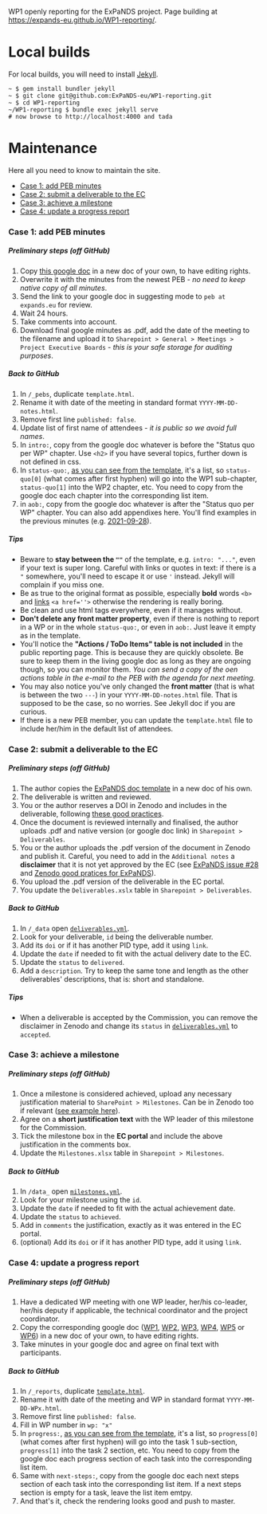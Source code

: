 WP1 openly reporting for the ExPaNDS project.
Page building at https://expands-eu.github.io/WP1-reporting/.

# Local builds
For local builds, you will need to install [Jekyll](https://jekyllrb.com/).
```
~ $ gem install bundler jekyll
~ $ git clone git@github.com:ExPaNDS-eu/WP1-reporting.git
~ $ cd WP1-reporting
~/WP1-reporting $ bundle exec jekyll serve
# now browse to http://localhost:4000 and tada
```
# Maintenance
Here all you need to know to maintain the site.
- [Case 1: add PEB minutes](#case-1-add-peb-minutes)
- [Case 2: submit a deliverable to the EC](#case-2-submit-a-deliverable-to-the-ec)
- [Case 3: achieve a milestone](#case-3-achieve-a-milestone)
- [Case 4: update a progress report](#case-4-update-a-progress-report)

### Case 1: add PEB minutes
##### Preliminary steps (off GitHub)
1. Copy [this google doc](https://docs.google.com/document/d/1PNlm7MWv1eHb7e7t6RaeyhlqH4hoEj4hFN1593BIgvI/edit?usp=sharing) in a new doc of your own, to have editing rights.
2. Overwrite it with the minutes from the newest PEB - _no need to keep native copy of all minutes_.
3. Send the link to your google doc in suggesting mode to `peb at expands.eu` for review.
4. Wait 24 hours.
5. Take comments into account.
6. Download final google minutes as .pdf, add the date of the meeting to the filename and upload it to `Sharepoint > General > Meetings > Project Executive Boards` - _this is your safe storage for auditing purposes_.

##### Back to GitHub
1. In `/_pebs`, duplicate `template.html`.
2. Rename it with date of the meeting in standard format `YYYY-MM-DD-notes.html`.
3. Remove first line `published: false`.
4. Update list of first name of attendees - _it is public so we avoid full names_.
5. In `intro:`, copy from the google doc whatever is before the "Status quo per WP" chapter. Use `<h2>` if you have several topics, further down is not defined in css.
6. In `status-quo:`, [as you can see from the template](/_layouts/peb_template.html), it's a list, so `status-quo[0]` (what comes after first hyphen) will go into the WP1 sub-chapter, `status-quo[1]` into the WP2 chapter, etc. You need to copy from the google doc each chapter into the corresponding list item.
7. in `aob:`, copy from the google doc whatever is after the "Status quo per WP" chapter. You can also add appendixes here. You'll find examples in the previous minutes (e.g. [2021-09-28](/_pebs/2021-09-28-notes.html)).

##### Tips
- Beware to __stay between the `""`__ of the template, e.g. `intro: "..."`, even if your text is super long. Careful with links or quotes in text: if there is a `"` somewhere, you'll need to escape it or use `'` instead. Jekyll will complain if you miss one.
- Be as true to the original format as possible, especially __bold__ words `<b>` and [links](https://expands.eu) `<a href=''>` otherwise the rendering is really boring.
- Be clean and use html tags everywhere, even if it manages without.
- __Don't delete any front matter property__, even if there is nothing to report in a WP or in the whole `status-quo:`, or even in `aob:`. Just leave it empty as in the template. 
- You'll notice the __"Actions / ToDo Items" table is not included__ in the public reporting page. This is because they are quickly obsolete. Be sure to keep them in the living google doc as long as they are ongoing though, so you can monitor them. _You can send a copy of the oen actions table in the e-mail to the PEB with the agenda for next meeting._
- You may also notice you've only changed the __front matter__ (that is what is between the two `---`) in your `YYYY-MM-DD-notes.html` file. That is supposed to be the case, so no worries. See Jekyll doc if you are curious.
- If there is a new PEB member, you can update the `template.html` file to include her/him in the default list of attendees.

### Case 2: submit a deliverable to the EC
##### Preliminary steps (off GitHub)
1. The author copies the [ExPaNDS doc template](https://docs.google.com/document/d/1nW4xydpOZUslvcsYOJtiEMn63qqb3_DGCPXVOIe_c_A/edit?usp=sharing) in a new doc of his own.
2. The deliverable is written and reviewed.
2. You or the author reserves a DOI in Zenodo and includes in the deliverable, following [these good practices](https://github.com/ExPaNDS-eu/ExPaNDS/wiki/ExPaNDS-community-in-Zenodo:-good-practices).
3. Once the document is reviewed internally and finalised, the author uploads .pdf and native version (or google doc link) in `Sharepoint > Deliverables`.
4. You or the author uploads the .pdf version of the document in Zenodo and publish it. Careful, you need to add in the `Additional notes` a __disclaimer__ that it is not yet approved by the EC (see [ExPaNDS issue #28](https://github.com/ExPaNDS-eu/ExPaNDS/issues/28) and [Zenodo good pratices for ExPaNDS](https://github.com/ExPaNDS-eu/ExPaNDS/wiki/ExPaNDS-community-in-Zenodo:-good-practices)). 
2. You upload the .pdf version of the deliverable in the EC portal.
2. You update the `Deliverables.xslx` table in `Sharepoint > Deliverables`.

##### Back to GitHub
1. In `/_data` open [`deliverables.yml`](/_data/deliverables.yml).
2. Look for your deliverable, `id` being the deliverable number.
3. Add its `doi` or if it has another PID type, add it using `link`.
4. Update the `date` if needed to fit with the actual delivery date to the EC.
5. Update the `status` to `delivered`.
6. Add a `description`. Try to keep the same tone and length as the other deliverables' descriptions, that is: short and standalone.

##### Tips
- When a deliverable is accepted by the Commission, you can remove the disclaimer in Zenodo and change its `status` in [`deliverables.yml`](./_data/deliverables.yml) to `accepted`.

### Case 3: achieve a milestone
##### Preliminary steps (off GitHub)
1. Once a milestone is considered achieved, upload any necessary justification material to `SharePoint > Milestones`. Can be in Zenodo too if relevant ([see example here](https://expands-eu.github.io/WP1-reporting/milestones.html)).
2. Agree on a __short justification text__ with the WP leader of this milestone for the Commission.
2. Tick the milestone box in the __EC portal__ and include the above justification in the comments box. 
3. Update the `Milestones.xlsx` table in `Sharepoint > Milestones`.

##### Back to GitHub
1. In `/data_` open [`milestones.yml`](/_data/milestones.yml).
2. Look for your milestone using the `id`. 
4. Update the `date` if needed to fit with the actual achievement date.
5. Update the `status` to `achieved`.
6. Add in `comments` the justification, exactly as it was entered in the EC portal.
3. (optional) Add its `doi` or if it has another PID type, add it using `link`.

### Case 4: update a progress report
##### Preliminary steps (off GitHub)
1. Have a dedicated WP meeting with one WP leader, her/his co-leader, her/his deputy if applicable, the technical coordinator and the project coordinator.
2. Copy the corresponding google doc ([WP1](https://docs.google.com/document/d/1ymU246DcV1b7D9SysG118XGTWjb5eRahYDYaJJqn0qw/edit), [WP2](https://docs.google.com/document/d/1pWi4GbYhTpfsG038g0I5cnNIL0jsPoNsBZ8CHPsFZ7Q/edit), [WP3](https://docs.google.com/document/d/1LSIUyphkwdMb93nT-nkdXmvyD3_EfRTnjTR7W99iVEE/edit), [WP4](https://docs.google.com/document/d/1RsJoziami1WjDf_W1jTJYTJ6lzjfFyCUzyAGxGraKQ0/edit), [WP5](https://docs.google.com/document/d/1rIGVZwXJCvXCmAUqb4BXQRrirgz-68Gt2IQuKmIsOWw/edit) or [WP6](https://docs.google.com/document/d/1CiaAajO8MTKt4gA1-wZXjETutNLp0SfytGkGDWuP4Ow/edit)) in a new doc of your own, to have editing rights.
2. Take minutes in your google doc and agree on final text with participants.

##### Back to GitHub
1. In `/_reports`, duplicate [`template.html`](/_reports/template.html).
2. Rename it with date of the meeting and WP in standard format `YYYY-MM-DD-WPx.html`.
3. Remove first line `published: false`.
4. Fill in WP number in `wp: "x"`
6. In `progress:`, [as you can see from the template](/_layouts/report_wp_template.html), it's a list, so `progress[0]` (what comes after first hyphen) will go into the task 1 sub-section, `progress[1]` into the task 2 section, etc. You need to copy from the google doc each progress section of each task into the corresponding list item.
7. Same with `next-steps:`, copy from the google doc each next steps section of each task into the corresponding list item. If a next steps section is empty for a task, leave the list item emtpy.
8. And that's it, check the rendering looks good and push to master.
